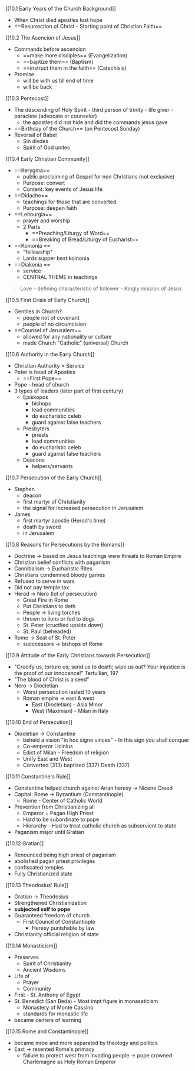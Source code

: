 [[10.1 Early Years of the Church Background]]
- When Christ died apostles lost hope 
- ==Resurrection of Christ - Starting point of Christian Faith==

[[10.2 The Asencion of Jesus]]
- Commands before ascencion
	- ==make more disciples== (Evangelization)
	- ==baptize them== (Baptism)
	- ==instruct them in the faith== (Catechisis)
- Promise
	- will be with us till end of time
	- will be back

[[10.3 Pentecost]]
- The descending of Holy Spirit
		- third person of trinity
		- life giver
		- paraclete (advocate or counselor)
	- the apostles did not hide and did the commands jesus gave 
- ==Birthday of the Church== (on Pentecost Sunday)
- Reversal of Babel
	- Sin divdes
	- Spirit of God unites

[[10.4 Early Christian Community]]
- ==Kerygma==
	- public proclaiming of Gospel for non Christians (not exclusive)
	- Purpose: convert
	- Content: key events of Jesus life
- ==Didache==
	- teachings for those that are converted
	- Purpose: deepen faith
- ==Leitourgia==
	- prayer and worship
	-  2 Parts
		- ==Preaching/Liturgy of Word==
		- ==Breaking of Bread/Liturgy of Eucharist==
- ==Koinonia ==
	- "fellowship"
	- Lords supper best koinonia
- ==Diakonia ==
	- service
	- CENTRAL THEME in teachings 
> Love - defining characteristic of follower - Kingly mission of Jesus


[[10.5 First Crisis of Early Church]]
- Gentiles in Church?
	- people not of covenant
	- people of no circumcision
- ==Counsel of Jerusalem== 
	- allowed for any nationality or culture
	- made Church "Catholic" (universal) Church

[[10.6 Authority in the Early Church]]
- Christian Authority = Service
- Peter is head of Apostles 
	- ==First Pope==
- Pope - head of church
- 3 types of leaders (later part of first century)
	- Episkopos 
		- bishops
		- lead communities
		- do eucharistic celeb
		- guard against false teachers
	- Presbyters
		- priests
		- lead communities
		- do eucharistic celeb
		- guard against false teachers
	- Deacons
		- helpers/servants

[[10.7 Persecution of the Early Church]]
- Stephen
	- deacon 
	- first martyr of Christianity
	- the signal for increased persecution in Jerusalem
- James
	- first martyr apostle (Herod's time)
	- death by sword
	- in Jerusalem

[[10.8 Reasons for Persecutions by the Romans]]
- Doctrine -> based on Jesus teachings were threats to Roman Empire
- Christian belief conflicts with paganism
- Cannibalism -> Eucharistic Rites
- Christians condemned bloody games
- Refused to serve in wars
- Did not pay temple tax
- Herod -> Nero (lot of persecution)
	- Great Fire in Rome
	- Put Christians to deth
	- People -> living torches
	- thrown to lions or fed to dogs
	- St. Peter (crucified upside down)
	- St. Paul (beheaded)
- Rome -> Seat of St. Peter
	- succcessors -> bishops of Rome

[[10.9 Attitude of the Early Christians towards Persecution]]
-  "Crucify us, torture us; send us to death; wipe us out? Your injustice is the proof of our innocence!" Tertullian, 197
- "The blood of Christ is a seed"
- Nero -> Diocletian
	- Worst persecution lasted 10 years
	- Roman empire -> east & west
		- East (Diocletian) - Asia Minor
		- West (Maximian) - Milan in Italy

[[10.10 End of Persecution]]
- Diocletian -> Constantine
	- beheld a vision "in hoc signo vinces" - In this sign you shall conquer
	- Co-emperor Licinius
	- Edict of Milan - Freedom of religion
	- Unify East and West
	- Converted (313) baptized (337) Death (337)

 [[10.11 Constantine's Rule]]
- Constantine helped church against Arian heresy -> Nicene Creed
- Capital: Rome -> Byzantium (Constantinople)
	- Rome - Center of Catholic World
- Prevention from Christianizing all
	- Emperor = Pagan High Priest
	- Hard to be subordinate to pope
	- Hierarchy - Had to treat catholic church as subservient to state
- Paganism major until Gratian

[[10.12 Gratian]]
- Renounced being high priest of paganism
- abolished pagan priest privileges
- confiscated temples
- Fully Christianized state

[[10.13 Theodosius' Rule]]
- Gratian -> Theodosius
- Strengthened Christianization
- **subjected self to pope**
- Guaranteed freedom of church 
	- First Council of Constantiople
		- Heresy punishable by law
- Christianity official religion of state

[[10.14 Monasticism]]
- Preserves
	- Spirit of Christianity
	- Ancient Wisdoms
- Life of 
	- Prayer
	- Community
- First - St. Anthony of Egypt
- St. Benedict (San Beda) -  Most impt figure in monasaticism
	- Monastery of Monte Cassino
	- standards for monastic life
- became centers of learning

[[10.15 Rome and Constantinople]]
- became mroe and more separated by theology and politics
- East -> resented Rome's primacy
	- failure to protect west from invading people -> pope crowned Charlemagne as Holy Roman Emperor